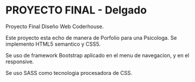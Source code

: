 # PROYECTO FINAL - Delgado

Proyecto Final Diseño Web Coderhouse.

Este proyecto esta echo de manera de Porfolio para una Psicologa.
Se implemento HTML5 semantico y CSS5.

Se uso de framework Bootstrap aplicado en el menu de navegacion, y en el responsive.

Se uso SASS como tecnologia procesadora de CSS.


